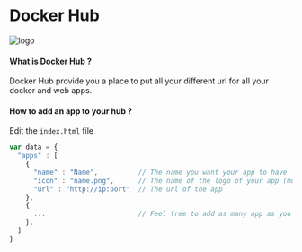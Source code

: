 # Docker Hub

![logo](https://imgur.com/8UL6iBD.png)

#### What is Docker Hub ?
Docker Hub provide you a place to put all your different url for all your docker and web apps.

#### How to add an app to your hub ?
Edit the `index.html` file
```js
var data = {  
  "apps" : [
    {
      "name" : "Name",          // The name you want your app to have
      "icon" : "name.png",      // The name of the logo of your app (must be located in /img)
      "url" : "http://ip:port"  // The url of the app
    },
    {
      ...                       // Feel free to add as many app as you want to the array.
    },
  ]
}    
```
